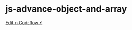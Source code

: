 # js-advance-object-and-array

[Edit in Codeflow ⚡️](https://stackblitz.com/~/github.com/Officialanuj01/js-advance-object-and-array)